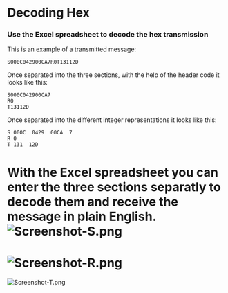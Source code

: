 <h1>Decoding Hex</h1>
<h3>Use the Excel spreadsheet to decode the hex transmission</h3>

This is an example of a transmitted message:

    S000C042900CA7R0T13112D
    
Once separated into the three sections, with the help of the header code it looks like this:

    S000C042900CA7
    R0
    T13112D

Once separated into the different integer representations it looks like this:

    S 000C  0429  00CA  7
    R 0
    T 131  12D

With the Excel spreadsheet you can enter the three sections separatly to decode them and receive the message in plain English.
![Screenshot-S.png](https://raw.github.com/BIS-Space/bis-kicksat-sprite-decoder/master/doc/screenshots/Screenshot-S.png)
===================
![Screenshot-R.png](https://raw.github.com/BIS-Space/bis-kicksat-sprite-decoder/master/doc/screenshots/Screenshot-R.png)
===================
![Screenshot-T.png](https://raw.github.com/BIS-Space/bis-kicksat-sprite-decoder/master/doc/screenshots/Screenshot-T.png)
